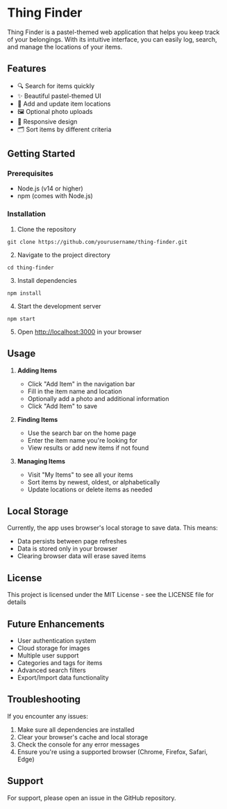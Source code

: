 # Thing Finder

Thing Finder is a pastel-themed web application that helps you keep track of your belongings. With its intuitive interface, you can easily log, search, and manage the locations of your items.

## Features

- 🔍 Search for items quickly
- ✨ Beautiful pastel-themed UI
- 📝 Add and update item locations
- 🖼️ Optional photo uploads
- 📱 Responsive design
- 🗂️ Sort items by different criteria

## Getting Started

### Prerequisites

- Node.js (v14 or higher)
- npm (comes with Node.js)

### Installation

1. Clone the repository 
```
git clone https://github.com/yourusername/thing-finder.git
```

2. Navigate to the project directory
```
cd thing-finder
```

3. Install dependencies
```
npm install
```

4. Start the development server
```
npm start
```

5. Open [http://localhost:3000](http://localhost:3000) in your browser

## Usage

1. **Adding Items**
   - Click "Add Item" in the navigation bar
   - Fill in the item name and location
   - Optionally add a photo and additional information
   - Click "Add Item" to save

2. **Finding Items**
   - Use the search bar on the home page
   - Enter the item name you're looking for
   - View results or add new items if not found

3. **Managing Items**
   - Visit "My Items" to see all your items
   - Sort items by newest, oldest, or alphabetically
   - Update locations or delete items as needed

## Local Storage

Currently, the app uses browser's local storage to save data. This means:
- Data persists between page refreshes
- Data is stored only in your browser
- Clearing browser data will erase saved items

## License

This project is licensed under the MIT License - see the LICENSE file for details

## Future Enhancements

- User authentication system
- Cloud storage for images
- Multiple user support
- Categories and tags for items
- Advanced search filters
- Export/Import data functionality

## Troubleshooting

If you encounter any issues:

1. Make sure all dependencies are installed
2. Clear your browser's cache and local storage
3. Check the console for any error messages
4. Ensure you're using a supported browser (Chrome, Firefox, Safari, Edge)

## Support

For support, please open an issue in the GitHub repository.